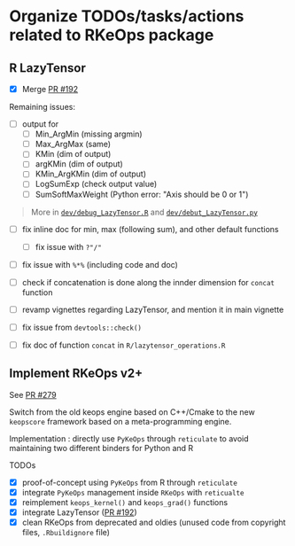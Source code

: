 # Organize TODOs/tasks/actions related to RKeOps package

## R LazyTensor

- [x] Merge [PR #192](https://github.com/getkeops/keops/pull/192)

Remaining issues:

- [ ] output for
  + [ ] Min_ArgMin (missing argmin)
  + [ ] Max_ArgMax (same)
  + [ ] KMin (dim of output)
  + [ ] argKMin (dim of output)
  + [ ] KMin_ArgKMin (dim of output)
  + [ ] LogSumExp (check output value)
  + [ ] SumSoftMaxWeight (Python error: "Axis should be 0 or 1")

> More in [`dev/debug_LazyTensor.R`](dev/debug_LazyTensor.R) and [`dev/debut_LazyTensor.py`](dev/debut_LazyTensor.py)

- [ ] fix inline doc for min, max (following sum), and other default functions
  + [ ] fix issue with `?"/"`

- [ ] fix issue with `%*%` (including code and doc)

- [ ] check if concatenation is done along the innder dimension for `concat` function

- [ ] revamp vignettes regarding LazyTensor, and mention it in main vignette

- [ ] fix issue from `devtools::check()`

- [ ] fix doc of function `concat` in `R/lazytensor_operations.R`

## Implement RKeOps v2+

See [PR #279](https://github.com/getkeops/keops/pull/279)

Switch from the old keops engine based on C++/Cmake to the new `keopscore` framework based on a meta-programming engine.

Implementation : directly use `PyKeOps` through `reticulate` to avoid maintaining two different binders for Python and R

TODOs
- [x] proof-of-concept using `PyKeOps` from R through `reticulate`
- [x] integrate `PyKeOps` management inside `RKeOps` with `reticualte`
- [x] reimplement `keops_kernel()` and `keops_grad()` functions
- [x] integrate LazyTensor ([PR #192](https://github.com/getkeops/keops/pull/192))
- [x] clean RKeOps from deprecated and oldies (unused code from copyright files, `.Rbuildignore` file)
